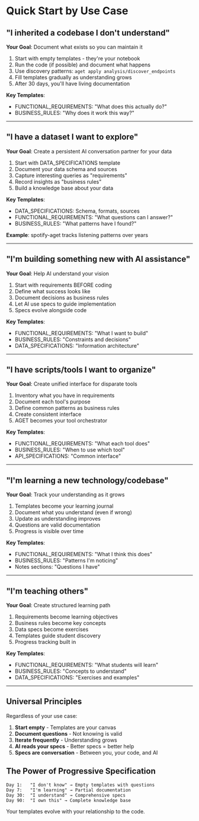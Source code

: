 # Quick Start by Use Case

## "I inherited a codebase I don't understand"

**Your Goal**: Document what exists so you can maintain it

1. Start with empty templates - they're your notebook
2. Run the code (if possible) and document what happens
3. Use discovery patterns: `aget apply analysis/discover_endpoints`
4. Fill templates gradually as understanding grows
5. After 30 days, you'll have living documentation

**Key Templates**:
- FUNCTIONAL_REQUIREMENTS: "What does this actually do?"
- BUSINESS_RULES: "Why does it work this way?"

---

## "I have a dataset I want to explore"

**Your Goal**: Create a persistent AI conversation partner for your data

1. Start with DATA_SPECIFICATIONS template
2. Document your data schema and sources
3. Capture interesting queries as "requirements"
4. Record insights as "business rules"
5. Build a knowledge base about your data

**Key Templates**:
- DATA_SPECIFICATIONS: Schema, formats, sources
- FUNCTIONAL_REQUIREMENTS: "What questions can I answer?"
- BUSINESS_RULES: "What patterns have I found?"

**Example**: spotify-aget tracks listening patterns over years

---

## "I'm building something new with AI assistance"

**Your Goal**: Help AI understand your vision

1. Start with requirements BEFORE coding
2. Define what success looks like
3. Document decisions as business rules
4. Let AI use specs to guide implementation
5. Specs evolve alongside code

**Key Templates**:
- FUNCTIONAL_REQUIREMENTS: "What I want to build"
- BUSINESS_RULES: "Constraints and decisions"
- DATA_SPECIFICATIONS: "Information architecture"

---

## "I have scripts/tools I want to organize"

**Your Goal**: Create unified interface for disparate tools

1. Inventory what you have in requirements
2. Document each tool's purpose
3. Define common patterns as business rules
4. Create consistent interface
5. AGET becomes your tool orchestrator

**Key Templates**:
- FUNCTIONAL_REQUIREMENTS: "What each tool does"
- BUSINESS_RULES: "When to use which tool"
- API_SPECIFICATIONS: "Common interface"

---

## "I'm learning a new technology/codebase"

**Your Goal**: Track your understanding as it grows

1. Templates become your learning journal
2. Document what you understand (even if wrong)
3. Update as understanding improves
4. Questions are valid documentation
5. Progress is visible over time

**Key Templates**:
- FUNCTIONAL_REQUIREMENTS: "What I think this does"
- BUSINESS_RULES: "Patterns I'm noticing"
- Notes sections: "Questions I have"

---

## "I'm teaching others"

**Your Goal**: Create structured learning path

1. Requirements become learning objectives
2. Business rules become key concepts
3. Data specs become exercises
4. Templates guide student discovery
5. Progress tracking built in

**Key Templates**:
- FUNCTIONAL_REQUIREMENTS: "What students will learn"
- BUSINESS_RULES: "Concepts to understand"
- DATA_SPECIFICATIONS: "Exercises and examples"

---

## Universal Principles

Regardless of your use case:

1. **Start empty** - Templates are your canvas
2. **Document questions** - Not knowing is valid
3. **Iterate frequently** - Understanding grows
4. **AI reads your specs** - Better specs = better help
5. **Specs are conversation** - Between you, your code, and AI

## The Power of Progressive Specification

```
Day 1:   "I don't know" → Empty templates with questions
Day 7:   "I'm learning" → Partial documentation
Day 30:  "I understand" → Comprehensive specs
Day 90:  "I own this" → Complete knowledge base
```

Your templates evolve with your relationship to the code.